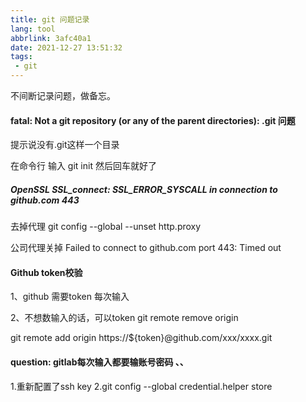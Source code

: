 ```yaml
---
title: git 问题记录
lang: tool
abbrlink: 3afc40a1
date: 2021-12-27 13:51:32
tags:
 - git
---
```


不间断记录问题，做备忘。

#### fatal: Not a git repository (or any of the parent directories): .git 问题

提示说没有.git这样一个目录

在命令行 输入 git init  然后回车就好了

<!--more-->
##### OpenSSL SSL_connect: SSL_ERROR_SYSCALL in connection to github.com 443 

去掉代理 git config --global --unset http.proxy

公司代理关掉   Failed to connect to github.com port 443: Timed out


#### Github token校验

1、github 需要token 每次输入

2、不想数输入的话，可以token
git remote remove origin

git remote add origin https://${token}@github.com/xxx/xxxx.git


#### question: gitlab每次输入都要输账号密码 、、
1.重新配置了ssh key 
2.git config --global credential.helper store 



